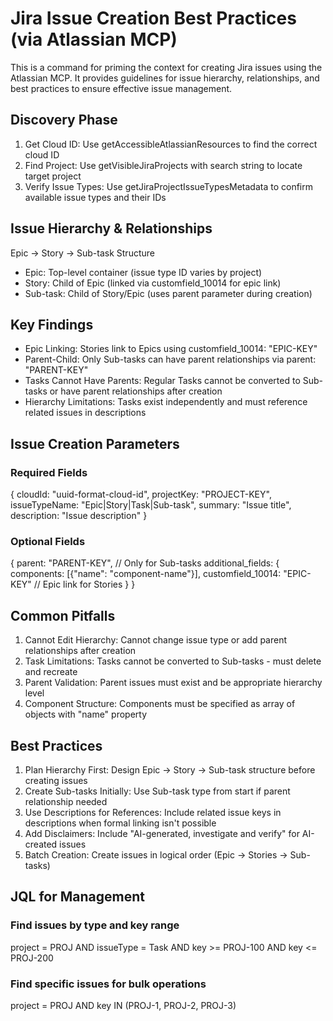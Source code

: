 # Jira Issue Creation Best Practices (via Atlassian MCP)

This is a command for priming the context for creating Jira issues using the Atlassian MCP. It provides guidelines for issue hierarchy, relationships, and best practices to ensure effective issue management.

## Discovery Phase

1. Get Cloud ID: Use getAccessibleAtlassianResources to find the correct cloud ID
2. Find Project: Use getVisibleJiraProjects with search string to locate target project
3. Verify Issue Types: Use getJiraProjectIssueTypesMetadata to confirm available issue types and their IDs

## Issue Hierarchy & Relationships

Epic → Story → Sub-task Structure

- Epic: Top-level container (issue type ID varies by project)
- Story: Child of Epic (linked via customfield_10014 for epic link)
- Sub-task: Child of Story/Epic (uses parent parameter during creation)

## Key Findings

- Epic Linking: Stories link to Epics using customfield_10014: "EPIC-KEY"
- Parent-Child: Only Sub-tasks can have parent relationships via parent: "PARENT-KEY"
- Tasks Cannot Have Parents: Regular Tasks cannot be converted to Sub-tasks or have parent relationships after creation
- Hierarchy Limitations: Tasks exist independently and must reference related issues in descriptions

## Issue Creation Parameters

### Required Fields

{
  cloudId: "uuid-format-cloud-id",
  projectKey: "PROJECT-KEY",
  issueTypeName: "Epic|Story|Task|Sub-task",
  summary: "Issue title",
  description: "Issue description"
}

### Optional Fields

{
  parent: "PARENT-KEY", // Only for Sub-tasks
  additional_fields: {
    components: [{"name": "component-name"}],
    customfield_10014: "EPIC-KEY" // Epic link for Stories
  }
}

## Common Pitfalls

1. Cannot Edit Hierarchy: Cannot change issue type or add parent relationships after creation
2. Task Limitations: Tasks cannot be converted to Sub-tasks - must delete and recreate
3. Parent Validation: Parent issues must exist and be appropriate hierarchy level
4. Component Structure: Components must be specified as array of objects with "name" property

## Best Practices

1. Plan Hierarchy First: Design Epic → Story → Sub-task structure before creating issues
2. Create Sub-tasks Initially: Use Sub-task type from start if parent relationship needed
3. Use Descriptions for References: Include related issue keys in descriptions when formal linking isn't possible
4. Add Disclaimers: Include "AI-generated, investigate and verify" for AI-created issues
5. Batch Creation: Create issues in logical order (Epic → Stories → Sub-tasks)

## JQL for Management

### Find issues by type and key range
project = PROJ AND issueType = Task AND key >= PROJ-100 AND key <= PROJ-200

### Find specific issues for bulk operations
project = PROJ AND key IN (PROJ-1, PROJ-2, PROJ-3)
